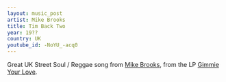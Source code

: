 ```yaml
---
layout: music_post
artist: Mike Brooks
title: Tim Back Two
year: 19??
country: UK
youtube_id: -NoYU_-acq0
---
```

Great UK Street Soul / Reggae song from [Mike Brooks](https://www.discogs.com/artist/125477-Mike-Brooks), from the LP [Gimmie Your Love](https://www.discogs.com/Mike-Brooks-Gimme-Your-Love/release/3399394).